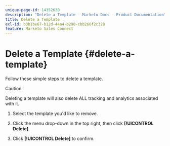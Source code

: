 ```yaml
---
unique-page-id: 14352630
description: "Delete a Template - Marketo Docs - Product Documentation"
title: Delete a Template
exl-id: b3b1be67-b12d-44a4-b290-cbb266f2c328
feature: Marketo Sales Connect
---
```

# Delete a Template {#delete-a-template}

Follow these simple steps to delete a template.

>[!CAUTION]
>
>Deleting a template will also delete ALL tracking and analytics associated with it.

1. Select the template you'd like to remove.

1. Click the menu drop-down in the top right, then click **[!UICONTROL Delete]**.

1. Click **[!UICONTROL Delete]** to confirm.
